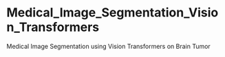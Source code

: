 # Medical_Image_Segmentation_Vision_Transformers
Medical Image Segmentation using Vision Transformers on Brain Tumor
